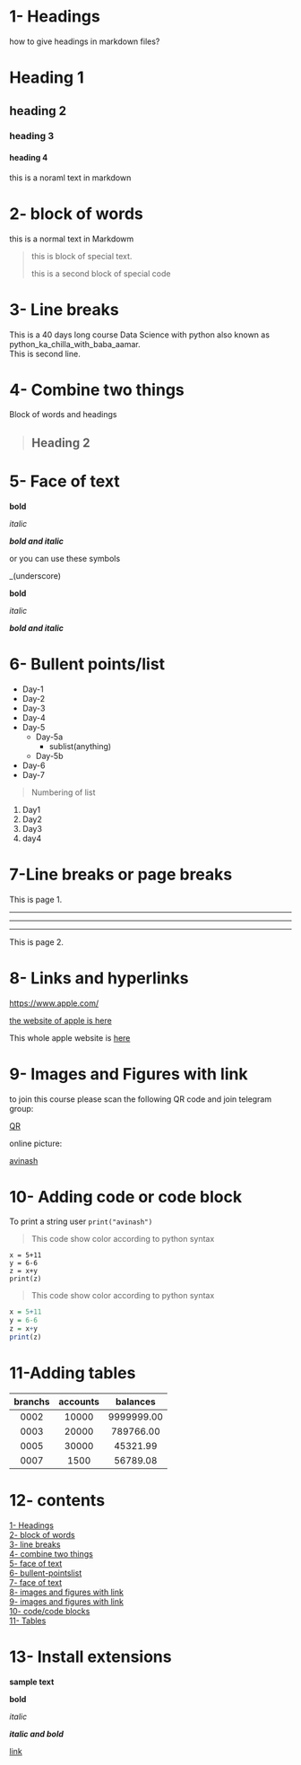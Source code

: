 # 1- Headings

how to give headings in markdown files?
# Heading 1
## heading 2
### heading 3
#### heading 4


this is a noraml text in markdown


# 2- block of words

this is a normal text in Markdowm

> this is block of special text.
>
> this is a second block of special code


# 3- Line breaks 

This is a 40 days long course Data Science with python also known as python_ka_chilla_with_baba_aamar.\
This is second line.

# 4- Combine two things

Block of words and headings

> ## Heading 2


# 5- Face of text

**bold**

*italic*

***bold and italic***

or you can use these symbols

_(underscore)

__bold__

_italic_

___bold and italic___


# 6- Bullent points/list
- Day-1
- Day-2
- Day-3
- Day-4
- Day-5
    - Day-5a
        - sublist(anything)
    - Day-5b
- Day-6
- Day-7

> Numbering of list 
1. Day1
2. Day2
1. Day3
1. day4


# 7-Line breaks or page breaks

This is page 1.

---
___
***

This is page 2.

# 8- Links and hyperlinks

<https://www.apple.com/>


[the website of apple is here](https://www.apple.com/)

[codanics]:https://www.apple.com/

This whole apple website is [here][codanics] 

# 9- Images and Figures with link 

to join this course please scan the following QR code and join telegram group:

[QR](qr.png)

<!--  -->

<!-- comment out -->

online picture:

[avinash](https://www.google.com/search?q=avinash+mandhan&tbm=isch&ved=2ahUKEwiwh_yE6KL1AhVG0oUKHbg3Ac0Q2-cCegQIABAA&oq=avinash+mandhan&gs_lcp=CgNpbWcQAzoHCCMQ7wMQJzoECAAQQzoFCAAQgAQ6BggAEAgQHjoECAAQGFDxBFibG2CnIWgAcAB4AIABnQKIAZERkgEFMC4xLjiYAQCgAQGqAQtnd3Mtd2l6LWltZ8ABAQ&sclient=img&ei=s9vZYfDhG8aklwS474ToDA&bih=610&biw=1280#imgrc=bEXi7ghKflX5tM)

# 10- Adding code or code block

To print a string user `print("avinash")`


> This code show color according to python syntax

```pyton 
x = 5+11
y = 6-6
z = x+y
print(z)

```
> This code show color according to python syntax

```R
x = 5+11
y = 6-6
z = x+y
print(z)

```
# 11-Adding tables

| branchs | accounts | balances |
|:---------:|:----------:|:------------:|
|0002|10000|9999999.00|
|0003|20000|789766.00|
|0005|30000|45321.99|
|0007|1500|56789.08|


# 12- contents


[1- Headings](#1--headings)\
[2- block of words](#2--block-of-words)\
[3- line breaks](#3--line-breaks)\
[4- combine two things](#4--combine-two-things)\
[5- face of text](#5--face-of-text)\
[6- bullent-pointslist](#6--bullent-pointslist)\
[7- face of text](#7-line-breaks-or-page-breaks)\
[8- images and figures with link](#8--links-and-hyperlinks)\
[9- images and figures with link](#9--images-and-figures-with-link)\
[10- code/code blocks](#10--adding-code-or-code-block)\
[11- Tables](#11-adding-tables)





# 13- Install extensions 

**sample text**

**bold**

_italic_


**_italic and bold_**

[link](https://www.apple.com/)












